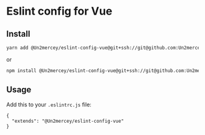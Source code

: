 # Eslint config for Vue 

## Install

```bash
yarn add @Un2mercey/eslint-config-vue@git+ssh://git@github.com:Un2mercey/eslint-config-vue.git -D
```
or

```bash
npm install @Un2mercey/eslint-config-vue@git+ssh://git@github.com:Un2mercey/eslint-config-vue.git -D
```

## Usage

Add this to your `.eslintrc.js` file:

```
{
  "extends": "@Un2mercey/eslint-config-vue"
}
